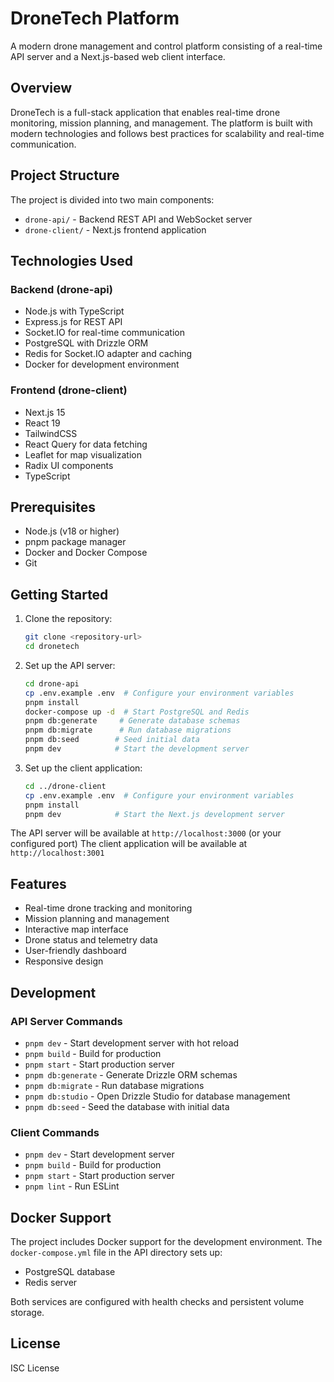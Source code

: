 # DroneTech Platform

A modern drone management and control platform consisting of a real-time API server and a Next.js-based web client interface.

## Overview

DroneTech is a full-stack application that enables real-time drone monitoring, mission planning, and management. The platform is built with modern technologies and follows best practices for scalability and real-time communication.

## Project Structure

The project is divided into two main components:

- `drone-api/` - Backend REST API and WebSocket server
- `drone-client/` - Next.js frontend application

## Technologies Used

### Backend (drone-api)

- Node.js with TypeScript
- Express.js for REST API
- Socket.IO for real-time communication
- PostgreSQL with Drizzle ORM
- Redis for Socket.IO adapter and caching
- Docker for development environment

### Frontend (drone-client)

- Next.js 15
- React 19
- TailwindCSS
- React Query for data fetching
- Leaflet for map visualization
- Radix UI components
- TypeScript

## Prerequisites

- Node.js (v18 or higher)
- pnpm package manager
- Docker and Docker Compose
- Git

## Getting Started

1. Clone the repository:

   ```bash
   git clone <repository-url>
   cd dronetech
   ```

2. Set up the API server:

   ```bash
   cd drone-api
   cp .env.example .env  # Configure your environment variables
   pnpm install
   docker-compose up -d  # Start PostgreSQL and Redis
   pnpm db:generate     # Generate database schemas
   pnpm db:migrate      # Run database migrations
   pnpm db:seed        # Seed initial data
   pnpm dev            # Start the development server
   ```

3. Set up the client application:
   ```bash
   cd ../drone-client
   cp .env.example .env  # Configure your environment variables
   pnpm install
   pnpm dev            # Start the Next.js development server
   ```

The API server will be available at `http://localhost:3000` (or your configured port)
The client application will be available at `http://localhost:3001`

## Features

- Real-time drone tracking and monitoring
- Mission planning and management
- Interactive map interface
- Drone status and telemetry data
- User-friendly dashboard
- Responsive design

## Development

### API Server Commands

- `pnpm dev` - Start development server with hot reload
- `pnpm build` - Build for production
- `pnpm start` - Start production server
- `pnpm db:generate` - Generate Drizzle ORM schemas
- `pnpm db:migrate` - Run database migrations
- `pnpm db:studio` - Open Drizzle Studio for database management
- `pnpm db:seed` - Seed the database with initial data

### Client Commands

- `pnpm dev` - Start development server
- `pnpm build` - Build for production
- `pnpm start` - Start production server
- `pnpm lint` - Run ESLint

## Docker Support

The project includes Docker support for the development environment. The `docker-compose.yml` file in the API directory sets up:

- PostgreSQL database
- Redis server

Both services are configured with health checks and persistent volume storage.

## License

ISC License
